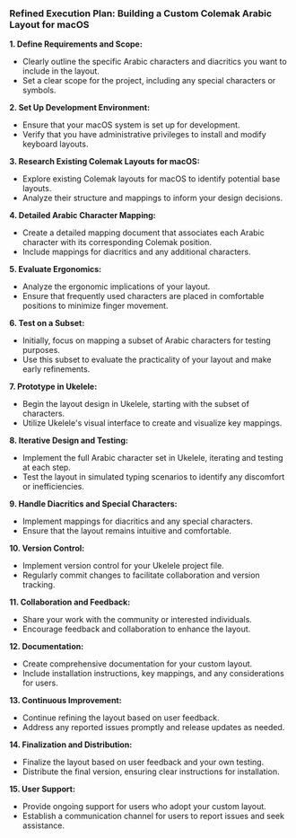 ### Refined Execution Plan: Building a Custom Colemak Arabic Layout for macOS

**1. Define Requirements and Scope:**
   - Clearly outline the specific Arabic characters and diacritics you want to include in the layout.
   - Set a clear scope for the project, including any special characters or symbols.

**2. Set Up Development Environment:**
   - Ensure that your macOS system is set up for development.
   - Verify that you have administrative privileges to install and modify keyboard layouts.

**3. Research Existing Colemak Layouts for macOS:**
   - Explore existing Colemak layouts for macOS to identify potential base layouts.
   - Analyze their structure and mappings to inform your design decisions.

**4. Detailed Arabic Character Mapping:**
   - Create a detailed mapping document that associates each Arabic character with its corresponding Colemak position.
   - Include mappings for diacritics and any additional characters.

**5. Evaluate Ergonomics:**
   - Analyze the ergonomic implications of your layout.
   - Ensure that frequently used characters are placed in comfortable positions to minimize finger movement.

**6. Test on a Subset:**
   - Initially, focus on mapping a subset of Arabic characters for testing purposes.
   - Use this subset to evaluate the practicality of your layout and make early refinements.

**7. Prototype in Ukelele:**
   - Begin the layout design in Ukelele, starting with the subset of characters.
   - Utilize Ukelele's visual interface to create and visualize key mappings.

**8. Iterative Design and Testing:**
   - Implement the full Arabic character set in Ukelele, iterating and testing at each step.
   - Test the layout in simulated typing scenarios to identify any discomfort or inefficiencies.

**9. Handle Diacritics and Special Characters:**
   - Implement mappings for diacritics and any special characters.
   - Ensure that the layout remains intuitive and comfortable.

**10. Version Control:**
   - Implement version control for your Ukelele project file.
   - Regularly commit changes to facilitate collaboration and version tracking.

**11. Collaboration and Feedback:**
   - Share your work with the community or interested individuals.
   - Encourage feedback and collaboration to enhance the layout.

**12. Documentation:**
   - Create comprehensive documentation for your custom layout.
   - Include installation instructions, key mappings, and any considerations for users.

**13. Continuous Improvement:**
   - Continue refining the layout based on user feedback.
   - Address any reported issues promptly and release updates as needed.

**14. Finalization and Distribution:**
   - Finalize the layout based on user feedback and your own testing.
   - Distribute the final version, ensuring clear instructions for installation.

**15. User Support:**
   - Provide ongoing support for users who adopt your custom layout.
   - Establish a communication channel for users to report issues and seek assistance.
